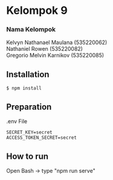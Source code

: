 # Kelompok 9
### Nama Kelompok
Kelvyn Nathanael Maulana (535220062) <br>
Nathaniel Rowen (535220082) <br>
Gregorio Melvin Karnikov (535220085)

## Installation
```
$ npm install
```

## Preparation
.env File
```
SECRET_KEY=secret
ACCESS_TOKEN_SECRET=secret
```

## How to run 
Open Bash -> type "npm run serve"
